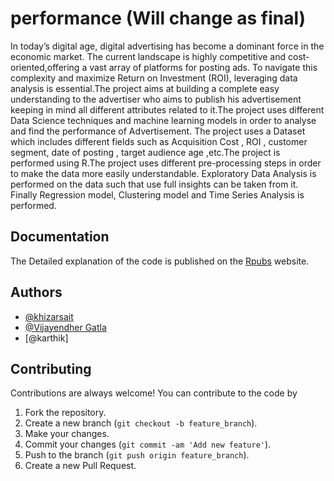 
# performance (Will change as final)

In today’s digital age, digital advertising has become a dominant force in the economic market. The current landscape is highly competitive and cost-oriented,offering a vast array of platforms for posting ads. To navigate this complexity and maximize Return on Investment (ROI), leveraging data analysis is essential.The project aims at building a complete easy understanding to the advertiser who aims to publish his advertisement keeping in mind all different attributes related to it.The project uses different Data Science techniques and machine learning models in order to analyse and find the performance of Advertisement. The project uses a Dataset which includes different fields such as Acquisition Cost , ROI , customer segment, date of posting , target audience age ,etc.The project is performed using R.The project uses different pre-processing steps in order to make the data more easily understandable. Exploratory Data Analysis is performed on the data such that use full insights can be taken from it. Finally Regression model, Clustering model and Time Series Analysis is performed.
## Documentation

The Detailed explanation of the code is published on the [Rpubs](https://rpubs.com/vijayendhergatla/1184746)
website.

## Authors

- [@khizarsait](https://www.github.com/khizarsait)
- [@Vijayendher Gatla](https://github.com/wizaye)
- [@karthik]
## Contributing

Contributions are always welcome!
You can contribute to the code by 
1. Fork the repository.
2. Create a new branch (`git checkout -b feature_branch`).
3. Make your changes.
4. Commit your changes (`git commit -am 'Add new feature'`).
5. Push to the branch (`git push origin feature_branch`).
6. Create a new Pull Request.




